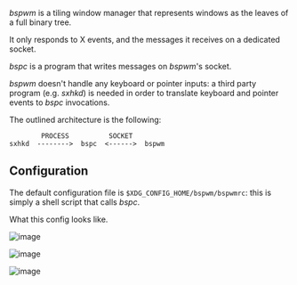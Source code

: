
*bspwm* is a tiling window manager that represents windows as the leaves of a full binary tree.

It only responds to X events, and the messages it receives on a dedicated socket.

*bspc* is a program that writes messages on *bspwm*'s socket.

*bspwm* doesn't handle any keyboard or pointer inputs: a third party program (e.g. *sxhkd*) is needed in order to translate keyboard and pointer events to *bspc* invocations.

The outlined architecture is the following:

```
        PROCESS          SOCKET
sxhkd  -------->  bspc  <------>  bspwm
```

## Configuration

The default configuration file is `$XDG_CONFIG_HOME/bspwm/bspwmrc`: this is simply a shell script that calls *bspc*.

What this config looks like.

![image](https://user-images.githubusercontent.com/47686364/111281218-aa38a000-8677-11eb-85da-d94431521fb2.png)


![image](https://user-images.githubusercontent.com/47686364/111281445-e79d2d80-8677-11eb-81ef-271486b53432.png)



![image](https://user-images.githubusercontent.com/47686364/111281492-f1bf2c00-8677-11eb-9914-4f4ad169db4b.png)

